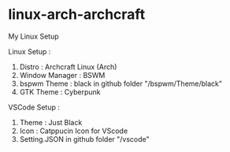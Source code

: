# linux-arch-archcraft
My Linux Setup

Linux Setup :
1. Distro         : Archcraft Linux (Arch)
2. Window Manager : BSWM
3. bspwm Theme    : black in github folder "/bspwm/Theme/black"
4. GTK Theme      : Cyberpunk  

VSCode Setup :
1. Theme          : Just Black
2. Icon           : Catppucin Icon for VScode
3. Setting.JSON in github folder "/vscode" 
